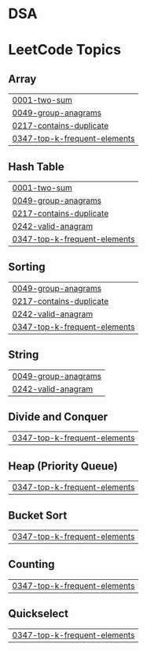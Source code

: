 # DSA

<!---LeetCode Topics Start-->
# LeetCode Topics
## Array
|  |
| ------- |
| [0001-two-sum](https://github.com/JuliusR8ll/DSA/tree/master/0001-two-sum) |
| [0049-group-anagrams](https://github.com/JuliusR8ll/DSA/tree/master/0049-group-anagrams) |
| [0217-contains-duplicate](https://github.com/JuliusR8ll/DSA/tree/master/0217-contains-duplicate) |
| [0347-top-k-frequent-elements](https://github.com/JuliusR8ll/DSA/tree/master/0347-top-k-frequent-elements) |
## Hash Table
|  |
| ------- |
| [0001-two-sum](https://github.com/JuliusR8ll/DSA/tree/master/0001-two-sum) |
| [0049-group-anagrams](https://github.com/JuliusR8ll/DSA/tree/master/0049-group-anagrams) |
| [0217-contains-duplicate](https://github.com/JuliusR8ll/DSA/tree/master/0217-contains-duplicate) |
| [0242-valid-anagram](https://github.com/JuliusR8ll/DSA/tree/master/0242-valid-anagram) |
| [0347-top-k-frequent-elements](https://github.com/JuliusR8ll/DSA/tree/master/0347-top-k-frequent-elements) |
## Sorting
|  |
| ------- |
| [0049-group-anagrams](https://github.com/JuliusR8ll/DSA/tree/master/0049-group-anagrams) |
| [0217-contains-duplicate](https://github.com/JuliusR8ll/DSA/tree/master/0217-contains-duplicate) |
| [0242-valid-anagram](https://github.com/JuliusR8ll/DSA/tree/master/0242-valid-anagram) |
| [0347-top-k-frequent-elements](https://github.com/JuliusR8ll/DSA/tree/master/0347-top-k-frequent-elements) |
## String
|  |
| ------- |
| [0049-group-anagrams](https://github.com/JuliusR8ll/DSA/tree/master/0049-group-anagrams) |
| [0242-valid-anagram](https://github.com/JuliusR8ll/DSA/tree/master/0242-valid-anagram) |
## Divide and Conquer
|  |
| ------- |
| [0347-top-k-frequent-elements](https://github.com/JuliusR8ll/DSA/tree/master/0347-top-k-frequent-elements) |
## Heap (Priority Queue)
|  |
| ------- |
| [0347-top-k-frequent-elements](https://github.com/JuliusR8ll/DSA/tree/master/0347-top-k-frequent-elements) |
## Bucket Sort
|  |
| ------- |
| [0347-top-k-frequent-elements](https://github.com/JuliusR8ll/DSA/tree/master/0347-top-k-frequent-elements) |
## Counting
|  |
| ------- |
| [0347-top-k-frequent-elements](https://github.com/JuliusR8ll/DSA/tree/master/0347-top-k-frequent-elements) |
## Quickselect
|  |
| ------- |
| [0347-top-k-frequent-elements](https://github.com/JuliusR8ll/DSA/tree/master/0347-top-k-frequent-elements) |
<!---LeetCode Topics End-->
